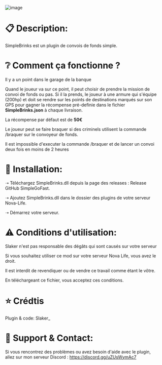 ![image](https://github.com/SlakerDev/SimpleBrinks/assets/113236981/f2aeda2d-019a-4274-903c-2d58c37ca07b)



# 📋 Description:
SimpleBrinks est un plugin de convois de fonds simple.


# ❔ Comment ça fonctionne ?
Il y a un point dans le garage de la banque

Quand le joueur va sur ce point, il peut choisir de prendre la mission de convoi de fonds ou pas. Si il la prends, le joueur à une armure qui s'équipe (200hp) et doit se rendre sur les points de destinations marqués sur son GPS pour gagner la récompense pré-definie dans le fichier **SimpleBrinks.json** à chaque livraison.

La récompense par défaut est de **50€**

Le joueur peut se faire braquer si des criminels utilisent la commande /braquer sur le convoyeur de fonds.

Il est impossible d'executer la commande /braquer et de lancer un convoi deux fois en moins de 2 heures

# 📁 Installation:
➝ Téléchargez SimpleBrinks.dll depuis la page des releases : Release GitHub SimpleGoFast.

➝ Ajoutez SimpleBrinks.dll dans le dossier des plugins de votre serveur Nova-Life.

➝ Démarrez votre serveur.

# ⚠ Conditions d'utilisation:
Slaker n'est pas responsable des dégâts qui sont causés sur votre serveur

Si vous souhaitez utiliser ce mod sur votre serveur Nova Life, vous avez le droit.

Il est interdit de revendiquer ou de vendre ce travail comme étant le vôtre.

En téléchargeant ce fichier, vous acceptez ces conditions.

# ⭐ Crédtis
Plugin & code: Slaker_

# 🔌 Support & Contact:
Si vous rencontrez des problèmes ou avez besoin d'aide avec le plugin, allez sur mon serveur Discord : https://discord.gg/uZUsWymAc7

